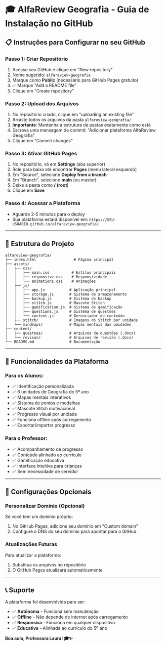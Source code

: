 # 🎓 AlfaReview Geografia - Guia de Instalação no GitHub

## 📋 **Instruções para Configurar no seu GitHub**

### **Passo 1: Criar Repositório**
1. Acesse seu GitHub e clique em "New repository"
2. Nome sugerido: `alfareview-geografia`
3. Marque como **Public** (necessário para GitHub Pages gratuito)
4. ✅ Marque "Add a README file"
5. Clique em "Create repository"

### **Passo 2: Upload dos Arquivos**
1. No repositório criado, clique em "uploading an existing file"
2. Arraste todos os arquivos da pasta `alfareview-geografia/` 
3. **Importante**: Mantenha a estrutura de pastas exatamente como está
4. Escreva uma mensagem de commit: "Adicionar plataforma AlfaReview Geografia"
5. Clique em "Commit changes"

### **Passo 3: Ativar GitHub Pages**
1. No repositório, vá em **Settings** (aba superior)
2. Role para baixo até encontrar **Pages** (menu lateral esquerdo)
3. Em "Source", selecione **Deploy from a branch**
4. Em "Branch", selecione **main** (ou master)
5. Deixe a pasta como **/ (root)**
6. Clique em **Save**

### **Passo 4: Acessar a Plataforma**
- Aguarde 2-5 minutos para o deploy
- Sua plataforma estará disponível em:
  `https://SEU-USUARIO.github.io/alfareview-geografia/`

---

## 📁 **Estrutura do Projeto**

```
alfareview-geografia/
├── index.html                 # Página principal
├── assets/
│   ├── css/
│   │   ├── main.css          # Estilos principais
│   │   ├── responsive.css    # Responsividade
│   │   └── animations.css    # Animações
│   ├── js/
│   │   ├── app.js           # Aplicação principal
│   │   ├── storage.js       # Sistema de armazenamento
│   │   ├── backup.js        # Sistema de backup
│   │   ├── stitch.js        # Mascote Stitch
│   │   ├── gamification.js  # Sistema de gamificação
│   │   ├── questions.js     # Sistema de questões
│   │   └── content.js       # Gerenciador de conteúdo
│   ├── stitch/              # Imagens do Stitch por unidade
│   └── mindmaps/            # Mapas mentais das unidades
├── content/
│   ├── questoes/            # Arquivos de questões (.docx)
│   └── revisao/             # Arquivos de revisão (.docx)
└── README.md                # Documentação
```

---

## 🎯 **Funcionalidades da Plataforma**

### **Para os Alunos:**
- ✅ Identificação personalizada
- ✅ 6 unidades de Geografia do 5º ano
- ✅ Mapas mentais interativos
- ✅ Sistema de pontos e medalhas
- ✅ Mascote Stitch motivacional
- ✅ Progresso visual por unidade
- ✅ Funciona offline após carregamento
- ✅ Exportar/importar progresso

### **Para o Professor:**
- ✅ Acompanhamento de progresso
- ✅ Conteúdo alinhado ao currículo
- ✅ Gamificação educativa
- ✅ Interface intuitiva para crianças
- ✅ Sem necessidade de servidor

---

## 🔧 **Configurações Opcionais**

### **Personalizar Domínio (Opcional)**
Se você tem um domínio próprio:
1. No GitHub Pages, adicione seu domínio em "Custom domain"
2. Configure o DNS do seu domínio para apontar para o GitHub

### **Atualizações Futuras**
Para atualizar a plataforma:
1. Substitua os arquivos no repositório
2. O GitHub Pages atualizará automaticamente

---

## 📞 **Suporte**

A plataforma foi desenvolvida para ser:
- ✅ **Autônoma** - Funciona sem manutenção
- ✅ **Offline** - Não depende de internet após carregamento
- ✅ **Responsiva** - Funciona em qualquer dispositivo
- ✅ **Educativa** - Alinhada ao currículo do 5º ano

**Boa aula, Professora Laura! 🎓✨**

